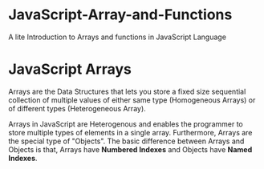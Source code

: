 # JavaScript-Array-and-Functions
A lite Introduction to Arrays and functions in JavaScript Language

# JavaScript Arrays
Arrays are the Data Structures that lets you store a fixed size sequential collection of multiple values of either same type (Homogeneous Arrays) or of different types (Heterogeneous Array).

Arrays in JavaScript are Heterogenous and enables the programmer to store multiple types of elements in a single array. Furthermore, Arrays are the special type of "Objects". The basic difference between Arrays and Objects is that, Arrays have **Numbered Indexes** and Objects have **Named Indexes**.

